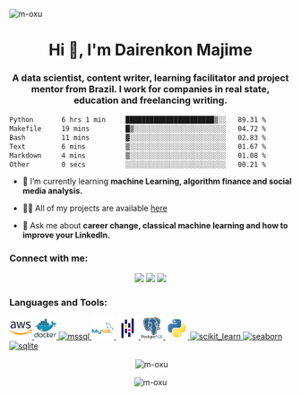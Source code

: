 <p align="left"> <img src="https://komarev.com/ghpvc/?username=m-oxu&label=Profile%20views&color=0e75b6&style=flat" alt="m-oxu" /> </p>
<h1 align="center">Hi 👋, I'm Dairenkon Majime</h1>
<h3 align="center">A data scientist, content writer, learning facilitator and project mentor from Brazil. I work for companies in real state, education and freelancing writing.</h3>

<!--START_SECTION:waka-->

```text
Python       6 hrs 1 min     ██████████████████████▒░░   89.31 %
Makefile     19 mins         █▒░░░░░░░░░░░░░░░░░░░░░░░   04.72 %
Bash         11 mins         ▓░░░░░░░░░░░░░░░░░░░░░░░░   02.83 %
Text         6 mins          ▒░░░░░░░░░░░░░░░░░░░░░░░░   01.67 %
Markdown     4 mins          ▒░░░░░░░░░░░░░░░░░░░░░░░░   01.08 %
Other        0 secs          ░░░░░░░░░░░░░░░░░░░░░░░░░   00.21 %
```

<!--END_SECTION:waka-->

- 🌱 I’m currently learning **machine Learning, algorithm finance and social media analysis.**

- 👨‍💻 All of my projects are available [here](https://dairenkonmajime.journoportfolio.com)

- 💬 Ask me about **career change, classical machine learning and how to improve your LinkedIn.**


<h3 align="left">Connect with me:</h3>
<div align="center"> 
  <a href="mailto:dairenkonmajime@gmail.com"><img src="https://img.shields.io/badge/Gmail-D14836?style=for-the-badge&logo=gmail&logoColor=white" target="_blank"></a>
  <a href="https://www.linkedin.com/in/dairenkonmajime/" target="_blank"><img src="https://img.shields.io/badge/-LinkedIn-%230077B5?style=for-the-badge&logo=linkedin&logoColor=white" target="_blank"></a> 
  <a href="https://stackoverflow.com/users/15672663/mox%c3%ba" target="_blank"><img src="https://img.shields.io/badge/Stack_Overflow-FE7A16?style=for-the-badge&logo=stack-overflow&logoColor=white" target="_blank"></a> 
</div>

<h3 align="left">Languages and Tools:</h3>
<p align="left"> <a href="https://aws.amazon.com" target="_blank" rel="noreferrer"> <img src="https://raw.githubusercontent.com/devicons/devicon/master/icons/amazonwebservices/amazonwebservices-original-wordmark.svg" alt="aws" width="40" height="40"/> </a> <a href="https://www.docker.com/" target="_blank" rel="noreferrer"> <img src="https://raw.githubusercontent.com/devicons/devicon/master/icons/docker/docker-original-wordmark.svg" alt="docker" width="40" height="40"/> </a> <a href="https://www.microsoft.com/en-us/sql-server" target="_blank" rel="noreferrer"> <img src="https://www.svgrepo.com/show/303229/microsoft-sql-server-logo.svg" alt="mssql" width="40" height="40"/> </a> <a href="https://www.mysql.com/" target="_blank" rel="noreferrer"> <img src="https://raw.githubusercontent.com/devicons/devicon/master/icons/mysql/mysql-original-wordmark.svg" alt="mysql" width="40" height="40"/> </a> <a href="https://pandas.pydata.org/" target="_blank" rel="noreferrer"> <img src="https://raw.githubusercontent.com/devicons/devicon/2ae2a900d2f041da66e950e4d48052658d850630/icons/pandas/pandas-original.svg" alt="pandas" width="40" height="40"/> </a> <a href="https://www.postgresql.org" target="_blank" rel="noreferrer"> <img src="https://raw.githubusercontent.com/devicons/devicon/master/icons/postgresql/postgresql-original-wordmark.svg" alt="postgresql" width="40" height="40"/> </a> <a href="https://www.python.org" target="_blank" rel="noreferrer"> <img src="https://raw.githubusercontent.com/devicons/devicon/master/icons/python/python-original.svg" alt="python" width="40" height="40"/> </a> <a href="https://scikit-learn.org/" target="_blank" rel="noreferrer"> <img src="https://upload.wikimedia.org/wikipedia/commons/0/05/Scikit_learn_logo_small.svg" alt="scikit_learn" width="40" height="40"/> </a> <a href="https://seaborn.pydata.org/" target="_blank" rel="noreferrer"> <img src="https://seaborn.pydata.org/_images/logo-mark-lightbg.svg" alt="seaborn" width="40" height="40"/> </a> <a href="https://www.sqlite.org/" target="_blank" rel="noreferrer"> <img src="https://www.vectorlogo.zone/logos/sqlite/sqlite-icon.svg" alt="sqlite" width="40" height="40"/> </a> </p>


<p align="center">&nbsp;<img align="center" src="https://github-readme-stats.vercel.app/api?username=m-oxu&show_icons=true&locale=en" alt="m-oxu" /></p>

<p align="center"><img align="center" src="https://github-readme-streak-stats.herokuapp.com/?user=m-oxu&" alt="m-oxu" /></p>

